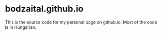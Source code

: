 # bodzaital.github.io

This is the source code for my personal page on github.io. Most of the code is in Hungarian.
